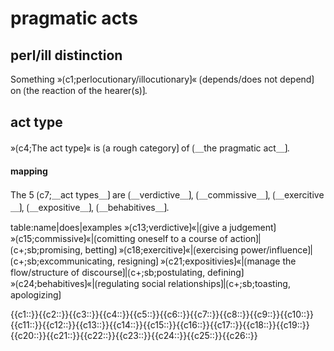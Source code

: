 # pragmatic acts

## perl/ill distinction

Something »⟮c1;perlocutionary/illocutionary⟯« ⟮depends/does not depend⟯ on ⟮the reaction of the hearer(s)⟯.

## act type

»⟮c4;The act type⟯« is ⟮a rough category⟯ of ⟮＿the pragmatic act＿⟯.

#### mapping

The 5 ⟮c7;＿act types＿⟯ are ⟮＿verdictive＿⟯, ⟮＿commissive＿⟯, ⟮＿exercitive＿⟯, ⟮＿expositive＿⟯, ⟮＿behabitives＿⟯.


table:name|does|examples
»⟮c13;verdictive⟯«|⟮give a judgement⟯
»⟮c15;commissive⟯«|⟮comitting oneself to a course of action⟯|⟮c+;sb;promising, betting⟯
»⟮c18;exercitive⟯«|⟮exercising power/influence⟯|⟮c+;sb;excommunicating, resigning⟯
»⟮c21;expositivies⟯«|⟮manage the flow/structure of discourse⟯|⟮c+;sb;postulating, defining⟯
»⟮c24;behabitives⟯«|⟮regulating social relationships⟯|⟮c+;sb;toasting, apologizing⟯

<span class='cloze-dump'>{{c1::}}{{c2::}}{{c3::}}{{c4::}}{{c5::}}{{c6::}}{{c7::}}{{c8::}}{{c9::}}{{c10::}}{{c11::}}{{c12::}}{{c13::}}{{c14::}}{{c15::}}{{c16::}}{{c17::}}{{c18::}}{{c19::}}{{c20::}}{{c21::}}{{c22::}}{{c23::}}{{c24::}}{{c25::}}{{c26::}}</span>
